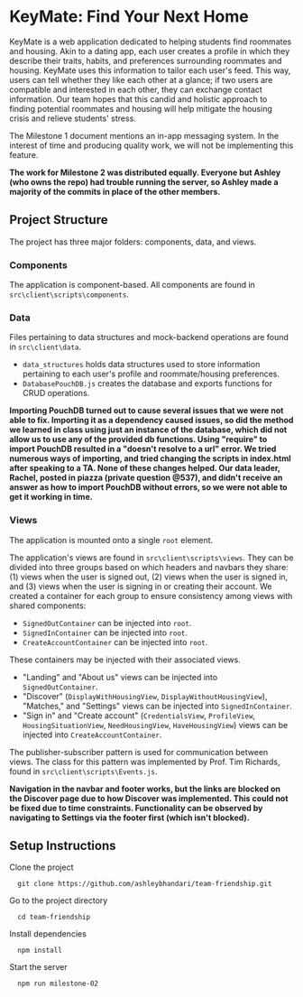 # KeyMate: Find Your Next Home
KeyMate is a web application dedicated to helping students find roommates and housing. Akin to a dating app, each user creates a profile in which they describe their traits, habits, and preferences surrounding roommates and housing. KeyMate uses this information to tailor each user's feed. This way, users can tell whether they like each other at a glance; if two users are compatible and interested in each other, they can exchange contact information. Our team hopes that this candid and holistic approach to finding potential roommates and housing will help mitigate the housing crisis and relieve students' stress.

The Milestone 1 document mentions an in-app messaging system. In the interest of time and producing quality work, we will not be implementing this feature.

**The work for Milestone 2 was distributed equally. Everyone but Ashley (who owns the repo) had trouble running the server, so Ashley made a majority of the commits in place of the other members.**

## Project Structure
The project has three major folders: components, data, and views.

### Components
The application is component-based. All components are found in `src\client\scripts\components`.

### Data
Files pertaining to data structures and mock-backend operations are found in `src\client\data`.
- `data_structures` holds data structures used to store information pertaining to each user's profile and roommate/housing preferences.
- `DatabasePouchDB.js` creates the database and exports functions for CRUD operations.

**Importing PouchDB turned out to cause several issues that we were not able to fix. Importing it as a dependency caused issues, so did the method we learned in class using just an instance of the database, which did not allow us to use any of the provided db functions. Using "require" to import PouchDB resulted in a "doesn't resolve to a url" error. We tried numerous ways of importing, and tried changing the scripts in index.html after speaking to a TA. None of these changes helped. Our data leader, Rachel, posted in piazza (private question @537), and didn't receive an answer as how to import PouchDB without errors, so we were not able to get it working in time.**

### Views
The application is mounted onto a single `root` element.

The application's views are found in `src\client\scripts\views`. They can be divided into three groups based on which headers and navbars they share: (1) views when the user is signed out, (2) views when the user is signed in, and (3) views when the user is signing in or creating their account. We created a container for each group to ensure consistency among views with shared components:

- `SignedOutContainer` can be injected into `root`.
- `SignedInContainer` can be injected into `root`.
- `CreateAccountContainer` can be injected into `root`.

These containers may be injected with their associated views.
- "Landing" and "About us" views can be injected into `SignedOutContainer`.
- "Discover" (`DisplayWithHousingView`, `DisplayWithoutHousingView`), "Matches," and "Settings" views can be injected into `SignedInContainer`.
- "Sign in" and "Create account" (`CredentialsView`, `ProfileView`, `HousingSituationView`, `NeedHousingView`, `HaveHousingView`) views can be injected into `CreateAccountContainer`.

The publisher-subscriber pattern is used for communication between views. The class for this pattern was implemented by Prof. Tim Richards, found in `src\client\scripts\Events.js`.

**Navigation in the navbar and footer works, but the links are blocked on the Discover page due to how Discover was implemented. This could not be fixed due to time constraints. Functionality can be observed by navigating to Settings via the footer first (which isn't blocked).**

## Setup Instructions
Clone the project
```
  git clone https://github.com/ashleybhandari/team-friendship.git
```
Go to the project directory
```
  cd team-friendship
```
Install dependencies
```
  npm install
```
Start the server
```
  npm run milestone-02
```
